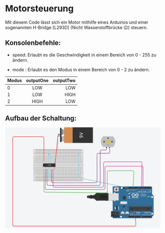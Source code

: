 # Motorsteuerung
Mit diesem Code lässt sich ein Motor mithilfe eines Arduinos und einer sogenannten H-Bridge [L293D] (Nicht Wasserstoffbrücke :wink:) steuern.

## Konsolenbefehle:
- speed: Erlaubt es die Geschwindigkeit in einem Bereich von 0 - 255 zu ändern.

- mode : Erlaubt es den Modus in einem Bereich von 0 - 2 zu ändern.

| Modus  | outputOne | outputTwo|
| ------ |:---------:| --------:|
| 0      | LOW       | LOW      |
| 1      | LOW       | HIGH     |
| 2      | HIGH      | LOW      |

## Aufbau der Schaltung:

![image](https://github.com/JackboyPlay/Motorsteuerung/blob/master/Schaltung.png)
